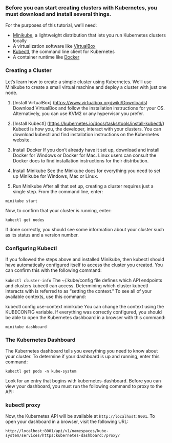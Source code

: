  ### Before you can start creating clusters with Kubernetes, you must download and install several things.
 For the purposes of this tutorial, we’ll need:

- [Minikube](https://kubernetes.io/docs/tasks/tools/install-minikube/), a lightweight distribution that lets you run Kubernetes clusters locally
- A virtualization software like [VirtualBox](https://www.virtualbox.org/wiki/Downloads)
- [Kubectl](https://kubernetes.io/docs/tasks/tools/install-kubectl/), the command line client for Kubernetes
- A container runtime like [Docker](https://www.docker.com/)


### Creating a Cluster
Let’s learn how to create a simple cluster using Kubernetes. We’ll use Minikube to create a small virtual machine and deploy a cluster with just one node.

1. [Install VirtualBox] (https://www.virtualbox.org/wiki/Downloads)
Download VirtualBox and follow the installation instructions for your OS. Alternatively, you can use KVM2 or any hypervisor you prefer.

2. [Install Kubectl] (https://kubernetes.io/docs/tasks/tools/install-kubectl/)
Kubectl is how you, the developer, interact with your clusters. You can download kubectl and find installation instructions on the Kubernetes website.

3. Install Docker
If you don’t already have it set up, download and install Docker for Windows or Docker for Mac. Linux users can consult the Docker docs to find installation instructions for their distribution.

4. Install Minikube
See the Minikube docs for everything you need to set up Minikube for Windows, Mac or Linux.

5. Run Minikube
After all that set up, creating a cluster requires just a single step. From the command line, enter:

`minikube start`

Now, to confirm that your cluster is running, enter:

`kubectl get nodes`

If done correctly, you should see some information about your cluster such as its status and a version number.

### Configuring Kubectl
If you followed the steps above and installed Minikube, then kubectl should have automatically configured itself to access the cluster you created. You can confirm this with the following command:

`kubectl cluster-info`
The ~/.kube/config file defines which API endpoints and clusters kubectl can access. Determining which cluster kubectl interacts with is referred to as “setting the context.” To see all of your available contexts, use this command:

kubectl config use-context minikube
You can change the context using the KUBECONFIG variable. If everything was correctly configured, you should be able to open the Kubernetes dashboard in a browser with this command:

`minikube dashboard`

### The Kubernetes Dashboard

The Kubernetes dashboard tells you everything you need to know about your cluster. To determine if your dashboard is up and running, enter this command:

`kubectl get pods -n kube-system`

Look for an entry that begins with kubernetes-dashboard. Before you can view your dashboard, you must run the following command to proxy to the API:

### kubectl proxy
Now, the Kubernetes API will be available at `http://localhost:8001`. To open your dashboard in a browser, visit the following URL:

`http://localhost:8001/api/v1/namespaces/kube-system/services/https:kubernetes-dashboard:/proxy/`
